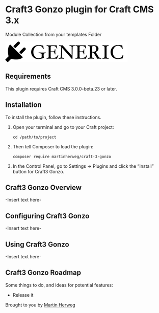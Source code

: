 # Craft3 Gonzo plugin for Craft CMS 3.x

Module Collection from your templates Folder

![Screenshot](resources/img/plugin-logo.png)

## Requirements

This plugin requires Craft CMS 3.0.0-beta.23 or later.

## Installation

To install the plugin, follow these instructions.

1. Open your terminal and go to your Craft project:

       cd /path/to/project

2. Then tell Composer to load the plugin:

       composer require martinherweg/craft-3-gonzo

3. In the Control Panel, go to Settings → Plugins and click the “Install” button for Craft3 Gonzo.

## Craft3 Gonzo Overview

-Insert text here-

## Configuring Craft3 Gonzo

-Insert text here-

## Using Craft3 Gonzo

-Insert text here-

## Craft3 Gonzo Roadmap

Some things to do, and ideas for potential features:

* Release it

Brought to you by [Martin Herweg](https://martinherweg.de)
